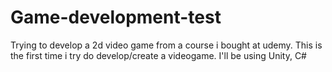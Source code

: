 # Game-development-test
Trying to develop a 2d video game from a course i bought at udemy. 
This is the first time i try do develop/create a videogame.
I'll be using Unity, C#
